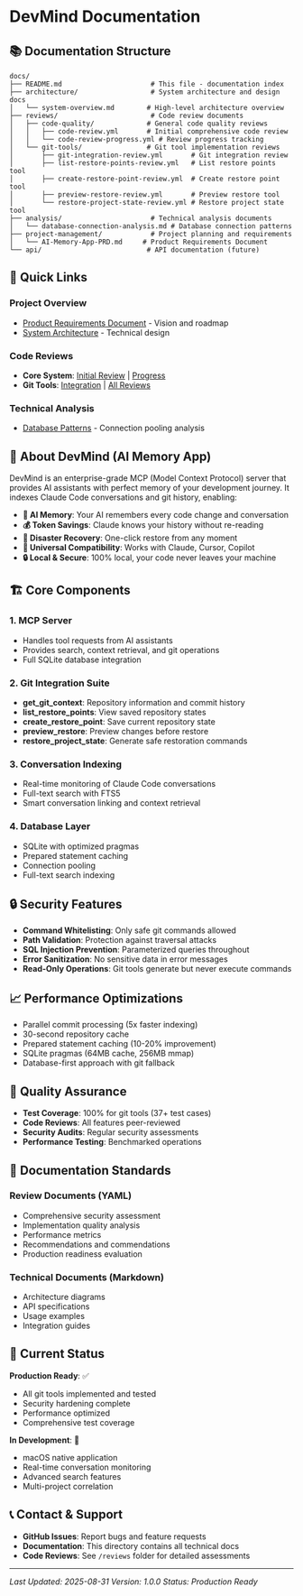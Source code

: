# DevMind Documentation

## 📚 Documentation Structure

```
docs/
├── README.md                      # This file - documentation index
├── architecture/                  # System architecture and design docs
│   └── system-overview.md        # High-level architecture overview
├── reviews/                       # Code review documents
│   ├── code-quality/             # General code quality reviews
│   │   ├── code-review.yml       # Initial comprehensive code review
│   │   └── code-review-progress.yml # Review progress tracking
│   └── git-tools/                # Git tool implementation reviews
│       ├── git-integration-review.yml       # Git integration review
│       ├── list-restore-points-review.yml   # List restore points tool
│       ├── create-restore-point-review.yml  # Create restore point tool
│       ├── preview-restore-review.yml       # Preview restore tool
│       └── restore-project-state-review.yml # Restore project state tool
├── analysis/                      # Technical analysis documents
│   └── database-connection-analysis.md # Database connection patterns
├── project-management/            # Project planning and requirements
│   └── AI-Memory-App-PRD.md     # Product Requirements Document
└── api/                          # API documentation (future)
```

## 🚀 Quick Links

### Project Overview
- [Product Requirements Document](project-management/AI-Memory-App-PRD.md) - Vision and roadmap
- [System Architecture](architecture/system-overview.md) - Technical design

### Code Reviews
- **Core System**: [Initial Review](reviews/code-quality/code-review.yml) | [Progress](reviews/code-quality/code-review-progress.yml)
- **Git Tools**: [Integration](reviews/git-tools/git-integration-review.yml) | [All Reviews](reviews/git-tools/)

### Technical Analysis
- [Database Patterns](analysis/database-connection-analysis.md) - Connection pooling analysis

## 📖 About DevMind (AI Memory App)

DevMind is an enterprise-grade MCP (Model Context Protocol) server that provides AI assistants with perfect memory of your development journey. It indexes Claude Code conversations and git history, enabling:

- **🧠 AI Memory**: Your AI remembers every code change and conversation
- **💰 Token Savings**: Claude knows your history without re-reading
- **🔄 Disaster Recovery**: One-click restore from any moment
- **🔌 Universal Compatibility**: Works with Claude, Cursor, Copilot
- **🔒 Local & Secure**: 100% local, your code never leaves your machine

## 🏗️ Core Components

### 1. MCP Server
- Handles tool requests from AI assistants
- Provides search, context retrieval, and git operations
- Full SQLite database integration

### 2. Git Integration Suite
- **get_git_context**: Repository information and commit history
- **list_restore_points**: View saved repository states
- **create_restore_point**: Save current repository state
- **preview_restore**: Preview changes before restore
- **restore_project_state**: Generate safe restoration commands

### 3. Conversation Indexing
- Real-time monitoring of Claude Code conversations
- Full-text search with FTS5
- Smart conversation linking and context retrieval

### 4. Database Layer
- SQLite with optimized pragmas
- Prepared statement caching
- Connection pooling
- Full-text search indexing

## 🔒 Security Features

- **Command Whitelisting**: Only safe git commands allowed
- **Path Validation**: Protection against traversal attacks
- **SQL Injection Prevention**: Parameterized queries throughout
- **Error Sanitization**: No sensitive data in error messages
- **Read-Only Operations**: Git tools generate but never execute commands

## 📈 Performance Optimizations

- Parallel commit processing (5x faster indexing)
- 30-second repository cache
- Prepared statement caching (10-20% improvement)
- SQLite pragmas (64MB cache, 256MB mmap)
- Database-first approach with git fallback

## 🧪 Quality Assurance

- **Test Coverage**: 100% for git tools (37+ test cases)
- **Code Reviews**: All features peer-reviewed
- **Security Audits**: Regular security assessments
- **Performance Testing**: Benchmarked operations

## 📝 Documentation Standards

### Review Documents (YAML)
- Comprehensive security assessment
- Implementation quality analysis
- Performance metrics
- Recommendations and commendations
- Production readiness evaluation

### Technical Documents (Markdown)
- Architecture diagrams
- API specifications
- Usage examples
- Integration guides

## 🚦 Current Status

**Production Ready**: ✅
- All git tools implemented and tested
- Security hardening complete
- Performance optimized
- Comprehensive test coverage

**In Development**: 🚧
- macOS native application
- Real-time conversation monitoring
- Advanced search features
- Multi-project correlation

## 📞 Contact & Support

- **GitHub Issues**: Report bugs and feature requests
- **Documentation**: This directory contains all technical docs
- **Code Reviews**: See `/reviews` folder for detailed assessments

---

*Last Updated: 2025-08-31*
*Version: 1.0.0*
*Status: Production Ready*